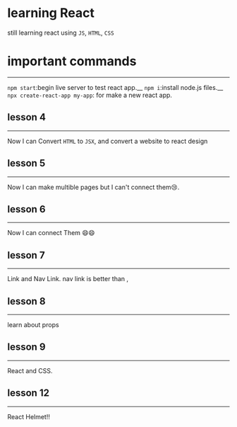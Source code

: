 # learning React

still learning react using `JS`, `HTML`, `CSS`

# important commands
__________________
`npm start`:begin live server to test react app.__
`npm i`:install node.js files.__
`npx create-react-app my-app`: for make a new react app.
## lesson 4
__________________

Now I can Convert `HTML` to `JSX`,
and convert a website to react design

## lesson 5
__________________
Now I can make multible pages but I can't connect them😢.

## lesson 6
__________________
Now I can connect Them 😄😄

## lesson 7
__________________
Link and Nav Link.
nav link is better than <a>, <Link>

## lesson 8
_________________
learn about props

## lesson 9
_________________
React and CSS.

## lesson 12
_________________
React Helmet!!
